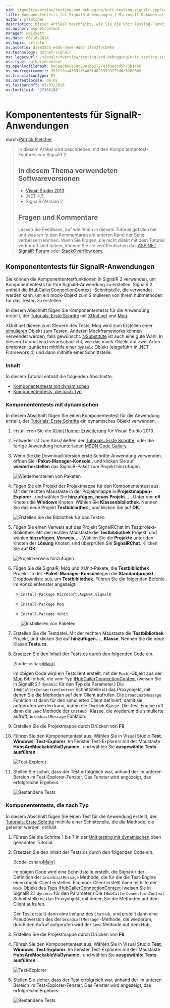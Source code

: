 ```yaml
---
uid: signalr/overview/testing-and-debugging/unit-testing-signalr-applications
title: Komponententests für SignalR-Anwendungen | Microsoft-Dokumentation
author: pfletcher
description: Dieser Artikel beschreibt, wie Sie die Unit Testing-Funktionen von SignalR 2.0 zu verwenden.
ms.author: aspnetcontent
manager: wpickett
ms.date: 06/10/2014
ms.topic: article
ms.assetid: d1983524-e0d5-4ee6-9d87-1f552f7cb964
ms.technology: dotnet-signalr
msc.legacyurl: /signalr/overview/testing-and-debugging/unit-testing-signalr-applications
msc.type: authoredcontent
ms.openlocfilehash: b058e8a05e50c2841b6272743f00dcd5b73b1460
ms.sourcegitcommit: 953ff9ea4369f154d6fd0239599279ddd3280009
ms.translationtype: MT
ms.contentlocale: de-DE
ms.lasthandoff: 07/03/2018
ms.locfileid: "37366186"
---
```

<a name="unit-testing-signalr-applications"></a>Komponententests für SignalR-Anwendungen
====================
durch [Patrick Fletcher](https://github.com/pfletcher)

> In diesem Artikel wird beschrieben, mit den Komponententest-Features von SignalR 2. 
> 
> ## <a name="software-versions-used-in-this-topic"></a>In diesem Thema verwendeten Softwareversionen
> 
> 
> - [Visual Studio 2013](https://www.microsoft.com/visualstudio/eng/2013-downloads)
> - .NET 4.5
> - SignalR-Version 2
>   
> 
> 
> ## <a name="questions-and-comments"></a>Fragen und Kommentare
> 
> Lassen Sie Feedback, auf wie Ihnen in diesem Tutorial gefallen hat und was wir in den Kommentaren am unteren Rand der Seite verbessern können. Wenn Sie Fragen, die nicht direkt mit dem Tutorial verknüpft sind haben, können Sie sie veröffentlichen das [ASP.NET SignalR-Forum](https://forums.asp.net/1254.aspx/1?ASP+NET+SignalR) oder [StackOverflow.com](http://stackoverflow.com/).


<a id="unit"></a>
## <a name="unit-testing-signalr-applications"></a>Komponententests für SignalR-Anwendungen

Sie können die Komponententestfunktionen in SignalR 2 verwenden, um Komponententests für Ihre SignalR-Anwendung zu erstellen. SignalR 2 enthält die [IHubCallerConnectionContext](https://msdn.microsoft.com/library/microsoft.aspnet.signalr.hubs.ihubcallerconnectioncontext(v=vs.118).aspx) -Schnittstelle, die verwendet werden kann, um ein mock-Objekt zum Simulieren von Ihrem hubmethoden für das Testen zu erstellen.

In diesem Abschnitt fügen Sie Komponententests für die Anwendung erstellt, der [Tutorials: Erste Schritte](../getting-started/tutorial-getting-started-with-signalr.md) mit [XUnit.net](https://github.com/xunit/xunit) und [Moq](https://github.com/Moq/moq4).

XUnit.net dienen zum Steuern des Tests; Moq wird zum Erstellen einer [simulieren](http://en.wikipedia.org/wiki/Mock_object) Objekt zum Testen. Anderen Mockframeworks können verwendet werden, falls gewünscht. [NSubstitute](http://nsubstitute.github.io/) ist auch eine gute Wahl. In diesem Tutorial wird veranschaulicht, wie das mock-Objekt auf zwei Arten einrichten: zunächst mithilfe einer `dynamic` Objekt (eingeführt in .NET Framework 4) und dann mithilfe einer Schnittstelle.

### <a name="contents"></a>Inhalt

In diesem Tutorial enthält die folgenden Abschnitte.

- [Komponententests mit dynamischen](#dynamic)
- [Komponententests, die nach Typ](#type)

<a id="dynamic"></a>
### <a name="unit-testing-with-dynamic"></a>Komponententests mit dynamischen

In diesem Abschnitt fügen Sie einen Komponententest für die Anwendung erstellt, der [Tutorials: Erste Schritte](../getting-started/tutorial-getting-started-with-signalr.md) ein dynamisches Objekt verwenden.

1. Installieren Sie die [XUnit Runner Erweiterung](https://visualstudiogallery.msdn.microsoft.com/463c5987-f82b-46c8-a97e-b1cde42b9099) für Visual Studio 2013.
2. Entweder ist zum Abschließen der [Tutorials: Erste Schritte](../getting-started/tutorial-getting-started-with-signalr.md), oder die fertige Anwendung herunterladen [MSDN Code Gallery](https://code.msdn.microsoft.com/SignalR-Getting-Started-b9d18aa9).
3. Wenn Sie die Download-Version erste Schritte-Anwendung verwenden, öffnen Sie **-Paket-Manager-Konsole** , und klicken Sie auf **wiederherstellen** das SignalR-Paket zum Projekt hinzufügen.

    ![Wiederherstellen von Paketen](unit-testing-signalr-applications/_static/image1.png)
4. Fügen Sie ein Projekt der Projektmappe für den Komponententest aus. Mit der rechten Maustaste in der Projektmappe in **Projektmappen-Explorer** , und wählen Sie **hinzufügen**, **neues Projekt...** . Unter den **c#** Knoten die **Windows** Knoten. Wählen Sie **Klassenbibliothek**. Nennen Sie das neue Projekt **Testbibliothek** , und klicken Sie auf **OK**.

    ![Erstellen Sie die Bibliothek für das Testen](unit-testing-signalr-applications/_static/image2.png)
5. Fügen Sie einen Verweis auf das Projekt SignalRChat im Testprojekt-Bibliothek. Mit der rechten Maustaste die **Testbibliothek** Projekt, und wählen **hinzufügen**, **Verweis...** . Wählen Sie die **Projekte** unter den Knoten der **Lösung** Knoten, und überprüfen Sie **SignalRChat**. Klicken Sie auf **OK**.

    ![Projektverweis hinzufügen](unit-testing-signalr-applications/_static/image3.png)
6. Fügen Sie die SignalR, Moq und XUnit-Pakete, die **Testbibliothek** Projekt. In der **-Paket-Manager-Konsole**legen die **Standardprojekt** Dropdownliste aus, um **Testbibliothek**. Führen Sie die folgenden Befehle im Konsolenfenster angezeigt:

   - `Install-Package Microsoft.AspNet.SignalR`
   - `Install-Package Moq`
   - `Install-Package XUnit`

     ![Installieren von Paketen](unit-testing-signalr-applications/_static/image4.png)
7. Erstellen Sie die Testdatei. Mit der rechten Maustaste die **Testbibliothek** Projekt, und klicken Sie auf **hinzufügen...** , **Klasse**. Nennen Sie die neue Klasse **Tests.cs**.
8. Ersetzen Sie den Inhalt der Tests.cs durch den folgenden Code ein.

    [!code-csharp[Main](unit-testing-signalr-applications/samples/sample1.cs)]

    Im obigen Code wird ein Testclient erstellt, mit der `Mock` -Objekt aus der [Moq](https://github.com/Moq/moq4) Bibliothek, die vom Typ [IHubCallerConnectionContext](https://msdn.microsoft.com/library/microsoft.aspnet.signalr.hubs.ihubcallerconnectioncontext(v=vs.118).aspx) (weisen Sie in SignalR 2.1 `dynamic` für den Typ die Parameter.) Die `IHubCallerConnectionContext` Schnittstelle ist das Proxyobjekt, mit denen Sie die Methoden auf dem Client aufrufen. Die `broadcastMessage` Funktion ist dann für den simulierten Client definiert, damit sie aufgerufen werden kann, indem die `ChatHub` Klasse. Die Test-Engine ruft dann die `Send` Methode der `ChatHub` -Klasse, die wiederum die simulierte aufruft, `broadcastMessage` Funktion.
9. Erstellen Sie die Projektmappe durch Drücken von **F6**.
10. Führen Sie den Komponententest aus. Wählen Sie in Visual Studio **Test**, **Windows**, **Test-Explorer**. Im Fenster Test-Explorers mit der Maustaste **HubsAreMockableViaDynamic** , und wählen Sie **ausgewählte Tests ausführen**.

    ![Test-Explorer](unit-testing-signalr-applications/_static/image5.png)
11. Stellen Sie sicher, dass der Test erfolgreich war, anhand der im unteren Bereich im Test-Explorer-Fenster. Das Fenster wird angezeigt, das erfolgreiche Ergebnis.

    ![Bestandene Tests](unit-testing-signalr-applications/_static/image6.png)

<a id="type"></a>
### <a name="unit-testing-by-type"></a>Komponententests, die nach Typ

In diesem Abschnitt fügen Sie einen Test für die Anwendung erstellt, der [Tutorials: Erste Schritte](../getting-started/tutorial-getting-started-with-signalr.md) mithilfe einer Schnittstelle, die die Methode, die getestet werden, enthält.

1. Führen Sie die Schritte 1 bis 7 in der [Unit testing mit dynamischen](#dynamic) oben genannten Tutorial.
2. Ersetzen Sie den Inhalt der Tests.cs durch den folgenden Code ein.

    [!code-csharp[Main](unit-testing-signalr-applications/samples/sample2.cs)]

    Im obigen Code wird eine Schnittstelle erstellt, die Signatur der Definition der `broadcastMessage` Methode, die für die die Test-Engine einen mock-Client erstellen. Ein mock Client erstellt dann mithilfe der `Mock` Objekt des Typs [IHubCallerConnectionContext](https://msdn.microsoft.com/library/microsoft.aspnet.signalr.hubs.ihubcallerconnectioncontext(v=vs.118).aspx) (weisen Sie in SignalR 2.1 `dynamic` für den Parameter.) Die `IHubCallerConnectionContext` Schnittstelle ist das Proxyobjekt, mit denen Sie die Methoden auf dem Client aufrufen.

    Der Test erstellt dann eine Instanz des `ChatHub`, und erstellt dann eine Pseudoversion des der `broadcastMessage` -Methode, die wiederum, durch den Aufruf aufgerufen wird der `Send` Methode auf dem Hub.
3. Erstellen Sie die Projektmappe durch Drücken von **F6**.
4. Führen Sie den Komponententest aus. Wählen Sie in Visual Studio **Test**, **Windows**, **Test-Explorer**. Im Fenster Test-Explorers mit der Maustaste **HubsAreMockableViaDynamic** , und wählen Sie **ausgewählte Tests ausführen**.

    ![Test-Explorer](unit-testing-signalr-applications/_static/image7.png)
5. Stellen Sie sicher, dass der Test erfolgreich war, anhand der im unteren Bereich im Test-Explorer-Fenster. Das Fenster wird angezeigt, das erfolgreiche Ergebnis.

    ![Bestandene Tests](unit-testing-signalr-applications/_static/image8.png)
